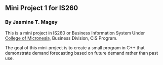 ## Mini Project 1 for IS260

### By Jasmine T. Magey

This is a mini project in IS260 or Business Information System 
Under [College of Micronesia](http://www.comfsm.fm), Business Division, CIS Program. 

The goal of this mini-project is to create a small program in C++ 
that demonstrate demand forecasting based on future demand rather 
than past use.
